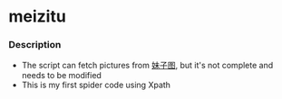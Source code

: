 # meizitu
### Description
* The script can fetch pictures from [妹子图](http://www.meizitu.com), but it's not complete and needs to be modified
* This is my first spider code using Xpath
